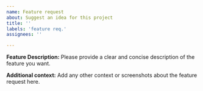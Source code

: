 ```yaml
---
name: Feature request
about: Suggest an idea for this project
title: ''
labels: 'feature req.'
assignees: ''

---
```


**Feature Description:**
Please provide a clear and concise description of the feature you want.

**Additional context:**
Add any other context or screenshots about the feature request here.
